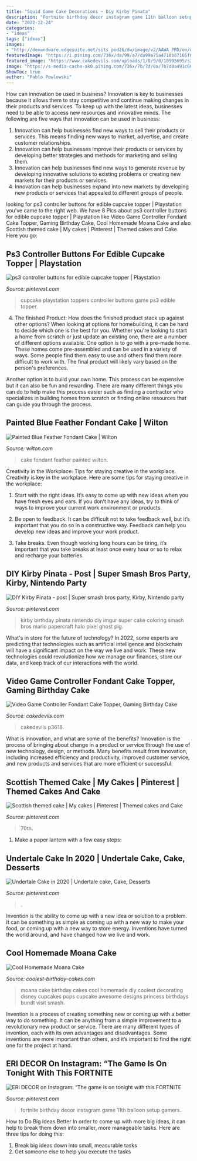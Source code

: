 ```yaml
---
title: "Squid Game Cake Decorations ~ Diy Kirby Pinata"
description: "Fortnite birthday decor instagram game 11th balloon setup gamers"
date: "2022-12-24"
categories:
- "ideas"
tags: ["ideas"]
images:
- "http://demandware.edgesuite.net/sits_pod26/dw/image/v2/AAWA_PRD/on/demandware.static/-/Sites-wilton-project-master/default/dwaadb8431/images/project/WLPROJ-8107/Painted-Blue-Feather-Fondant-Cake.jpg?sw=1000&amp;sh=1000&amp;sm=fit"
featuredImage: "https://i.pinimg.com/736x/da/99/a7/da99a75a4718b07165f68eafc845f55b.jpg"
featured_image: "https://www.cakedevils.com/uploads/1/0/9/0/10905695/s275947749466006588_p3618_i3_w2560.jpeg"
image: "https://s-media-cache-ak0.pinimg.com/736x/7b/7d/0a/7b7d0a491c60a4ce79a8c610997c0c9e.jpg"
ShowToc: true
author: "Pablo Powlowski"
---
```



How can innovation be used in business?
Innovation is key to businesses because it allows them to stay competitive and continue making changes in their products and services. To keep up with the latest ideas, businesses need to be able to access new resources and innovative minds. The following are five ways that innovation can be used in business: 
1. Innovation can help businesses find new ways to sell their products or services. This means finding new ways to market, advertise, and create customer relationships. 
2. Innovation can help businesses improve their products or services by developing better strategies and methods for marketing and selling them. 
3. Innovation can help businesses find new ways to generate revenue by developing innovative solutions to existing problems or creating new markets for their products or services. 
4. Innovation can help businesses expand into new markets by developing new products or services that appealed to different groups of people. 

	

		
looking for ps3 controller buttons for edible cupcake topper | Playstation you've came to the right web. We have 8 Pics about ps3 controller buttons for edible cupcake topper | Playstation like Video Game Controller Fondant Cake Topper, Gaming Birthday Cake, Cool Homemade Moana Cake and also Scottish themed cake | My cakes | Pinterest | Themed cakes and Cake. Here you go:
		
    
## Ps3 Controller Buttons For Edible Cupcake Topper | Playstation

<img loading=lazy src="https://i.pinimg.com/736x/7e/63/3a/7e633ad508328c02fc72dd64ad7a11c1--edible-cupcake-toppers-ps.jpg" onerror="this.onerror=null;this.src='https://tse2.mm.bing.net/th?id=OIP.3j6dWwTNntnsOPJ-ZvnE3wHaHL&amp;pid=15.1';" alt="ps3 controller buttons for edible cupcake topper | Playstation">

_Source: pinterest.com_

>cupcake playstation toppers controller buttons game ps3 edible topper. 

	

4. The finished Product: How does the finished product stack up against other options?
When looking at options for homebuilding, it can be hard to decide which one is the best for you. Whether you're looking to start a home from scratch or just update an existing one, there are a number of different options available. 
One option is to go with a pre-made home. These homes come pre-assembled and can be used in a variety of ways. Some people find them easy to use and others find them more difficult to work with. The final product will likely vary based on the person's preferences. 

Another option is to build your own home. This process can be expensive but it can also be fun and rewarding. There are many different things you can do to help make this process easier such as finding a contractor who specializes in building homes from scratch or finding online resources that can guide you through the process.

    
## Painted Blue Feather Fondant Cake | Wilton

<img loading=lazy src="http://demandware.edgesuite.net/sits_pod26/dw/image/v2/AAWA_PRD/on/demandware.static/-/Sites-wilton-project-master/default/dwaadb8431/images/project/WLPROJ-8107/Painted-Blue-Feather-Fondant-Cake.jpg?sw=1000&amp;sh=1000&amp;sm=fit" onerror="this.onerror=null;this.src='https://tse4.mm.bing.net/th?id=OIP.C10ak4K1apvDJ1m492b04QHaHa&amp;pid=15.1';" alt="Painted Blue Feather Fondant Cake | Wilton">

_Source: wilton.com_

>cake fondant feather painted wilton. 

	

Creativity in the Workplace: Tips for staying creative in the workplace.
Creativity is key in the workplace. Here are some tips for staying creative in the workplace:
1. Start with the right ideas. It’s easy to come up with new ideas when you have fresh eyes and ears. If you don’t have any ideas, try to think of ways to improve your current work environment or products.

2. Be open to feedback. It can be difficult not to take feedback well, but it’s important that you do so in a constructive way. Feedback can help you develop new ideas and improve your work product.

3. Take breaks. Even though working long hours can be tiring, it’s important that you take breaks at least once every hour or so to relax and recharge your batteries.

    
## DIY Kirby Pinata - Post | Super Smash Bros Party, Kirby, Nintendo Party

<img loading=lazy src="https://i.pinimg.com/736x/e2/84/5f/e2845f81506f9eb816bd5cb4b6463da4--galleries.jpg" onerror="this.onerror=null;this.src='https://tse2.mm.bing.net/th?id=OIP.DTtWeYbg_MK3iUymbIMpBgHaJ3&amp;pid=15.1';" alt="DIY Kirby Pinata - post | Super smash bros party, Kirby, Nintendo party">

_Source: pinterest.com_

>kirby birthday pinata nintendo diy imgur super cake coloring smash bros mario papercraft halo pixel ghost pig. 

	

What's in store for the future of technology?
In 2022, some experts are predicting that technologies such as artificial intelligence and blockchain will have a significant impact on the way we live and work. These new technologies could revolutionize how we manage our finances, store our data, and keep track of our interactions with the world.

    
## Video Game Controller Fondant Cake Topper, Gaming Birthday Cake

<img loading=lazy src="https://www.cakedevils.com/uploads/1/0/9/0/10905695/s275947749466006588_p3618_i3_w2560.jpeg" onerror="this.onerror=null;this.src='https://tse3.mm.bing.net/th?id=OIP.DO1kl6rpZmaRTQSkcgneogHaEV&amp;pid=15.1';" alt="Video Game Controller Fondant Cake Topper, Gaming Birthday Cake">

_Source: cakedevils.com_

>cakedevils p3618. 

	

What is innovation, and what are some of the benefits?
Innovation is the process of bringing about change in a product or service through the use of new technology, design, or methods. Many benefits result from innovation, including increased efficiency and productivity, improved customer service, and new products and services that are more efficient or successful.

    
## Scottish Themed Cake | My Cakes | Pinterest | Themed Cakes And Cake

<img loading=lazy src="https://s-media-cache-ak0.pinimg.com/736x/7b/7d/0a/7b7d0a491c60a4ce79a8c610997c0c9e.jpg" onerror="this.onerror=null;this.src='https://tse2.mm.bing.net/th?id=OIP.E0ki4UvS3Tyj3IRq18rboQHaJ3&amp;pid=15.1';" alt="Scottish themed cake | My cakes | Pinterest | Themed cakes and Cake">

_Source: pinterest.com_

>70th. 

	

1. Make a paper lantern with a few easy steps:

    
## Undertale Cake In 2020 | Undertale Cake, Cake, Desserts

<img loading=lazy src="https://i.pinimg.com/736x/da/99/a7/da99a75a4718b07165f68eafc845f55b.jpg" onerror="this.onerror=null;this.src='https://tse4.mm.bing.net/th?id=OIP.nOmQNtWKFrGPTd1mw2HqsgHaJ3&amp;pid=15.1';" alt="Undertale Cake in 2020 | Undertale cake, Cake, Desserts">

_Source: pinterest.com_

>. 

	

Invention is the ability to come up with a new idea or solution to a problem. It can be something as simple as coming up with a new way to make your food, or coming up with a new way to store energy. Inventions have turned the world around, and have changed how we live and work.

    
## Cool Homemade Moana Cake

<img loading=lazy src="http://www.coolest-birthday-cakes.com/files/2017/04/moana-cake-142184-e1492930709864.jpg" onerror="this.onerror=null;this.src='https://tse1.mm.bing.net/th?id=OIP.otuVWeriDHgIuq8811jC8wHaHI&amp;pid=15.1';" alt="Cool Homemade Moana Cake">

_Source: coolest-birthday-cakes.com_

>moana cake birthday cakes cool homemade diy coolest decorating disney cupcakes pops cupcake awesome designs princess birthdays bundt visit smash. 

	

Invention is a process of creating something new or coming up with a better way to do something. It can be anything from a simple improvement to a revolutionary new product or service. There are many different types of invention, each with its own advantages and disadvantages. Some inventions are more important than others, and it’s important to find the right one for the project at hand.

    
## ERI DECOR On Instagram: “The Game Is On Tonight With This FORTNITE

<img loading=lazy src="https://i.pinimg.com/736x/1b/57/61/1b5761ee31e2e63a9ade05841aee05f6.jpg" onerror="this.onerror=null;this.src='https://tse4.mm.bing.net/th?id=OIP.orQ9-XrGUen3KzEhQAcd6QHaHa&amp;pid=15.1';" alt="ERI DECOR on Instagram: “The game is on tonight with this FORTNITE">

_Source: pinterest.com_

>fortnite birthday decor instagram game 11th balloon setup gamers. 

	

How to Do Big Ideas Better
In order to come up with more big ideas, it can help to break them down into smaller, more manageable tasks. Here are three tips for doing this:
1. Break big ideas down into small, measurable tasks
2. Get someone else to help you execute the tasks

